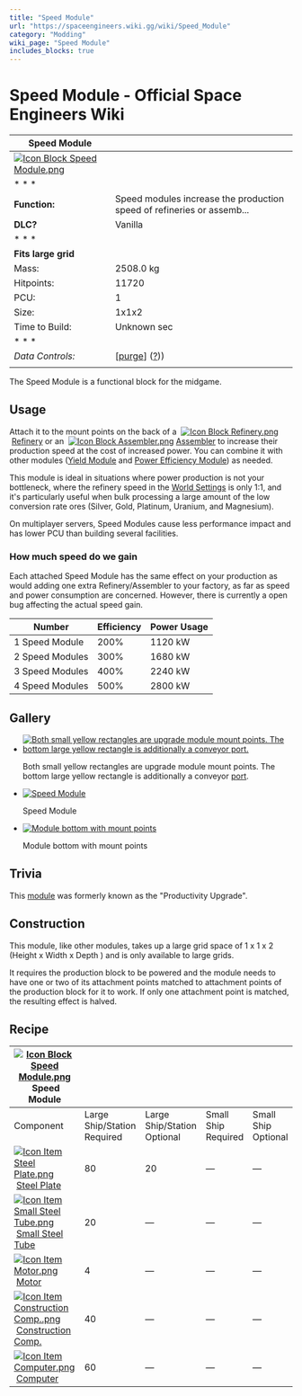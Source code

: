 ```yaml
---
title: "Speed Module"
url: "https://spaceengineers.wiki.gg/wiki/Speed_Module"
category: "Modding"
wiki_page: "Speed Module"
includes_blocks: true
---
```


# Speed Module - Official Space Engineers Wiki

| Speed Module |     |
| --- | --- |
| [![Icon Block Speed Module.png](https://spaceengineers.wiki.gg/images/8/89/Icon_Block_Speed_Module.png?208ab5)](https://spaceengineers.wiki.gg/wiki/File:Icon_Block_Speed_Module.png) |     |
| * * * |     |
| **Function:** | Speed modules increase the production speed of refineries or assemb... |
| **DLC?** | Vanilla |
| * * * |     |
| **Fits large grid** |     |
| Mass: | 2508.0 kg |
| Hitpoints: | 11720 |
| PCU: | 1   |
| Size: | 1x1x2 |
| Time to Build: | Unknown sec |
| * * * |     |
| _Data Controls:_ | \[[purge](https://spaceengineers.wiki.gg/wiki/Speed_Module?action=purge)\] ([?](https://spaceengineers.wiki.gg/wiki/Template:Info_Block))) |
|     |     |

The Speed Module is a functional block for the midgame.

## Usage

Attach it to the mount points on the back of a  [![Icon Block Refinery.png](https://spaceengineers.wiki.gg/images/thumb/6/6a/Icon_Block_Refinery.png/21px-Icon_Block_Refinery.png?a9b68a)](https://spaceengineers.wiki.gg/wiki/Refinery "Refinery") [Refinery](https://spaceengineers.wiki.gg/wiki/Refinery "Refinery") or an  [![Icon Block Assembler.png](https://spaceengineers.wiki.gg/images/thumb/c/cd/Icon_Block_Assembler.png/21px-Icon_Block_Assembler.png?ceefab)](https://spaceengineers.wiki.gg/wiki/Assembler "Assembler") [Assembler](https://spaceengineers.wiki.gg/wiki/Assembler "Assembler") to increase their production speed at the cost of increased power. You can combine it with other modules ([Yield Module](https://spaceengineers.wiki.gg/wiki/Yield_Module "Yield Module") and [Power Efficiency Module](https://spaceengineers.wiki.gg/wiki/Power_Efficiency_Module "Power Efficiency Module")) as needed.

This module is ideal in situations where power production is not your bottleneck, where the refinery speed in the [World Settings](https://spaceengineers.wiki.gg/wiki/World_Settings "World Settings") is only 1:1, and it's particularly useful when bulk processing a large amount of the low conversion rate ores (Silver, Gold, Platinum, Uranium, and Magnesium).

On multiplayer servers, Speed Modules cause less performance impact and has lower PCU than building several facilities.

### How much speed do we gain

Each attached Speed Module has the same effect on your production as would adding one extra Refinery/Assembler to your factory, as far as speed and power consumption are concerned. However, there is currently a open bug affecting the actual speed gain.

| Number | Efficiency | Power Usage |
| --- | --- | --- |
| 1 Speed Module | 200% | 1120 kW |
| 2 Speed Modules | 300% | 1680 kW |
| 3 Speed Modules | 400% | 2240 kW |
| 4 Speed Modules | 500% | 2800 kW |

## Gallery

*   [![Both small yellow rectangles are upgrade module mount points. The bottom large yellow rectangle is additionally a conveyor port.](https://spaceengineers.wiki.gg/images/thumb/e/eb/Upgrade-module-vs-conveyor-port.jpg/81px-Upgrade-module-vs-conveyor-port.jpg?ee0c4c)](https://spaceengineers.wiki.gg/wiki/File:Upgrade-module-vs-conveyor-port.jpg "Both small yellow rectangles are upgrade module mount points. The bottom large yellow rectangle is additionally a conveyor port.")
    
    Both small yellow rectangles are upgrade module mount points. The bottom large yellow rectangle is additionally a conveyor [port](https://spaceengineers.wiki.gg/wiki/Port "Port").
    
*   [![Speed Module](https://spaceengineers.wiki.gg/images/thumb/a/ac/Speed_Module.png/120px-Speed_Module.png?e999f7)](https://spaceengineers.wiki.gg/wiki/File:Speed_Module.png "Speed Module")
    
    Speed Module
    
*   [![Module bottom with mount points](https://spaceengineers.wiki.gg/images/thumb/8/84/Yield-module-1.jpg/120px-Yield-module-1.jpg?73f3f5)](https://spaceengineers.wiki.gg/wiki/File:Yield-module-1.jpg "Module bottom with mount points")
    
    Module bottom with mount points
    

## Trivia

This [module](https://spaceengineers.wiki.gg/wiki/Upgrade_Modules "Upgrade Modules") was formerly known as the "Productivity Upgrade".

## Construction

This module, like other modules, takes up a large grid space of 1 x 1 x 2 (Height x Width x Depth ) and is only available to large grids.

It requires the production block to be powered and the module needs to have one or two of its attachment points matched to attachment points of the production block for it to work. If only one attachment point is matched, the resulting effect is halved.

## Recipe

| [![Icon Block Speed Module.png](https://spaceengineers.wiki.gg/images/thumb/8/89/Icon_Block_Speed_Module.png/21px-Icon_Block_Speed_Module.png?208ab5)](https://spaceengineers.wiki.gg/wiki/Speed_Module "Speed Module") Speed Module |     |     |     |     |
| --- | --- | --- | --- | --- |
| Component | Large Ship/Station  <br>Required | Large Ship/Station  <br>Optional | Small Ship  <br>Required | Small Ship  <br>Optional |
| [![Icon Item Steel Plate.png](https://spaceengineers.wiki.gg/images/thumb/4/4c/Icon_Item_Steel_Plate.png/21px-Icon_Item_Steel_Plate.png?437e3a)](https://spaceengineers.wiki.gg/wiki/Steel_Plate "Steel Plate") [Steel Plate](https://spaceengineers.wiki.gg/wiki/Steel_Plate "Steel Plate") | 80  | 20  | —   | —   |
| [![Icon Item Small Steel Tube.png](https://spaceengineers.wiki.gg/images/thumb/f/f7/Icon_Item_Small_Steel_Tube.png/21px-Icon_Item_Small_Steel_Tube.png?4fe418)](https://spaceengineers.wiki.gg/wiki/Small_Steel_Tube "Small Steel Tube") [Small Steel Tube](https://spaceengineers.wiki.gg/wiki/Small_Steel_Tube "Small Steel Tube") | 20  | —   | —   | —   |
| [![Icon Item Motor.png](https://spaceengineers.wiki.gg/images/thumb/2/2c/Icon_Item_Motor.png/21px-Icon_Item_Motor.png?4a2f3f)](https://spaceengineers.wiki.gg/wiki/Motor "Motor") [Motor](https://spaceengineers.wiki.gg/wiki/Motor "Motor") | 4   | —   | —   | —   |
| [![Icon Item Construction Comp..png](https://spaceengineers.wiki.gg/images/thumb/4/45/Icon_Item_Construction_Comp..png/21px-Icon_Item_Construction_Comp..png?cdc26f)](https://spaceengineers.wiki.gg/wiki/Construction_Comp. "Construction Comp.") [Construction Comp.](https://spaceengineers.wiki.gg/wiki/Construction_Comp. "Construction Comp.") | 40  | —   | —   | —   |
| [![Icon Item Computer.png](https://spaceengineers.wiki.gg/images/thumb/7/72/Icon_Item_Computer.png/21px-Icon_Item_Computer.png?65c1a4)](https://spaceengineers.wiki.gg/wiki/Computer "Computer") [Computer](https://spaceengineers.wiki.gg/wiki/Computer "Computer") | 60  | —   | —   | —   |
